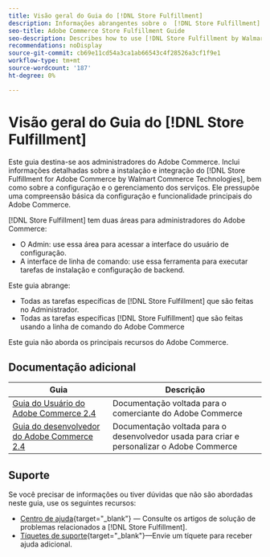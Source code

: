 ```yaml
---
title: Visão geral do Guia do [!DNL Store Fulfillment]
description: Informações abrangentes sobre o  [!DNL Store Fulfillment]  para administradores do Adobe Commerce, incluindo instalação e integração.
seo-title: Adobe Commerce Store Fulfillment Guide
seo-description: Describes how to use [!DNL Store Fulfillment by Walmart Commerce Technologies] services with Adobe Commerce.
recommendations: noDisplay
source-git-commit: cb69e11cd54a3ca1ab66543c4f28526a3cf1f9e1
workflow-type: tm+mt
source-wordcount: '187'
ht-degree: 0%

---
```


# Visão geral do Guia do [!DNL Store Fulfillment]

Este guia destina-se aos administradores do Adobe Commerce. Inclui informações detalhadas sobre a instalação e integração do [!DNL Store Fulfillment for Adobe Commerce by Walmart Commerce Technologies], bem como sobre a configuração e o gerenciamento dos serviços. Ele pressupõe uma compreensão básica da configuração e funcionalidade principais do Adobe Commerce.

[!DNL Store Fulfillment] tem duas áreas para administradores do Adobe Commerce:

* O Admin: use essa área para acessar a interface do usuário de configuração.
* A interface de linha de comando: use essa ferramenta para executar tarefas de instalação e configuração de backend.

Este guia abrange:

* Todas as tarefas específicas de [!DNL Store Fulfillment] que são feitas no Administrador.
* Todas as tarefas específicas [!DNL Store Fulfillment] que são feitas usando a linha de comando do Adobe Commerce

Este guia não aborda os principais recursos do Adobe Commerce.

## Documentação adicional

| Guia | Descrição |
|-----------------------------------------------------------------------|----------------------------------------------------------------------------|
| [Guia do Usuário do Adobe Commerce 2.4](https://experienceleague.adobe.com/en/docs/commerce-admin/user-guides/home) | Documentação voltada para o comerciante do Adobe Commerce |
| [Guia do desenvolvedor do Adobe Commerce 2.4](https://developer.adobe.com/commerce/docs/) | Documentação voltada para o desenvolvedor usada para criar e personalizar o Adobe Commerce |

## Suporte

Se você precisar de informações ou tiver dúvidas que não são abordadas neste guia, use os seguintes recursos:

* [Centro de ajuda](https://experienceleague.adobe.com/docs/commerce-knowledge-base/kb/help-center-guide/magento-help-center-user-guide.html#submit-ticket){target="_blank"} — Consulte os artigos de solução de problemas relacionados a [!DNL Store Fulfillment].
* [Tíquetes de suporte](https://experienceleague.adobe.com/docs/commerce-knowledge-base/kb/help-center-guide/magento-help-center-user-guide.html#submit-ticket){target="_blank"}—Envie um tíquete para receber ajuda adicional.
